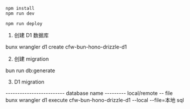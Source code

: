 ```
npm install
npm run dev
```

```
npm run deploy
```

1. 创建 D1 数据库

bunx wrangler d1 create cfw-bun-hono-drizzle-d1

2. 创建 migration

bun run db:generate

3. D1 migration

------------------------- database name --------- local/remote -- file  
bunx wrangler d1 execute cfw-bun-hono-drizzle-d1 --local --file=本地 sql
